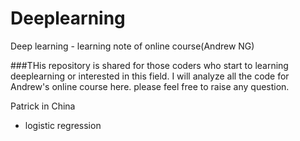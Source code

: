 # Deeplearning
Deep learning - learning note of online course(Andrew NG)

###THis repository is shared for those coders who start to learning deeplearning or interested in this field. 
I will analyze all the code for  Andrew's online course here.
please feel free to raise any question.

Patrick in China

- logistic regression
